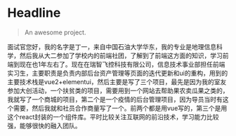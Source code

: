 # Headline

> An awesome project.

面试官您好，我的名字是丁一，来自中国石油大学华东，我的专业是地理信息科学，然后我从大二参加了学校内的前端社团，了解到了前端这方面的知识，学习前端到现在也1年左右了。现在在瑞智飞控科技有限公司，信息技术事业部担任前端实习生，主要职责是负责内部后台资产管理等页面的迭代更新和ui的重构，用到的主要技术栈是vue2+elementui，然后主要是写了三个项目，最先是因为我的室友参加大创活动，一个扶贫类的项目，需要用到一个网站去帮助果农卖瓜果之类的，我就写了一个商城的项目，第二个是一个疫情的后台管理项目，因为导员当时有这个需要，然后我就和社员合作商量写了一个。前两个都是用vue写的，第三个是用这个react封装的一个组件库。平时比较关注互联网的前沿技术，学习能力比较强，能够很快的融入团队。